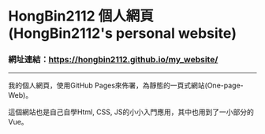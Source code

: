 # HongBin2112 個人網頁(HongBin2112's personal website)

  
### 網址連結：<https://hongbin2112.github.io/my_website/>

---

 我的個人網頁，使用GitHub Pages來佈署，為靜態的一頁式網站(One-page-Web)。  
  
 這個網站也是自己自學Html, CSS, JS的小小入門應用，其中也用到了一小部分的Vue。
